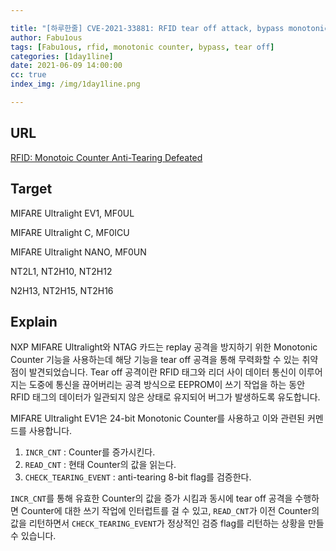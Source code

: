 ```yaml
---

title: "[하루한줄] CVE-2021-33881: RFID tear off attack, bypass monotonic counter"
author: Fabu1ous
tags: [Fabu1ous, rfid, monotonic counter, bypass, tear off]
categories: [1day1line]
date: 2021-06-09 14:00:00
cc: true
index_img: /img/1day1line.png

---
```




## URL

[RFID: Monotoic Counter Anti-Tearing Defeated](https://blog.quarkslab.com/rfid-monotonic-counter-anti-tearing-defeated.html#eeprom-tear2)



## **Target**

MIFARE Ultralight EV1, MF0UL

MIFARE Ultralight C, MF0ICU

MIFARE Ultralight NANO, MF0UN

NT2L1, NT2H10, NT2H12

N2H13, NT2H15, NT2H16



## **Explain**

NXP MIFARE Ultralight와 NTAG 카드는 replay 공격을 방지하기 위한 Monotonic Counter 기능을 사용하는데 해당 기능을 tear off 공격을 통해 무력화할 수 있는 취약점이 발견되었습니다. Tear off 공격이란 RFID 태그와 리더 사이 데이터 통신이 이루어지는 도중에 통신을 끊어버리는 공격 방식으로 EEPROM이 쓰기 작업을 하는 동안 RFID 태그의 데이터가 일관되지 않은 상태로 유지되어 버그가 발생하도록 유도합니다.

MIFARE Ultralight EV1은 24-bit Monotonic Counter를 사용하고 이와 관련된 커멘드를 사용합니다.

1. `INCR_CNT` : Counter를 증가시킨다.
2. `READ_CNT` : 현태 Counter의 값을 읽는다.
3. `CHECK_TEARING_EVENT` : anti-tearing 8-bit flag를 검증한다.

`INCR_CNT`를 통해 유효한 Counter의 값을 증가 시킴과 동시에 tear off 공격을 수행하면 Counter에 대한 쓰기 작업에 인터럽트를 걸 수 있고, `READ_CNT`가 이전 Counter의 값을 리턴하면서 `CHECK_TEARING_EVENT`가 정상적인 검증 flag를 리턴하는 상황을 만들 수 있습니다. 


